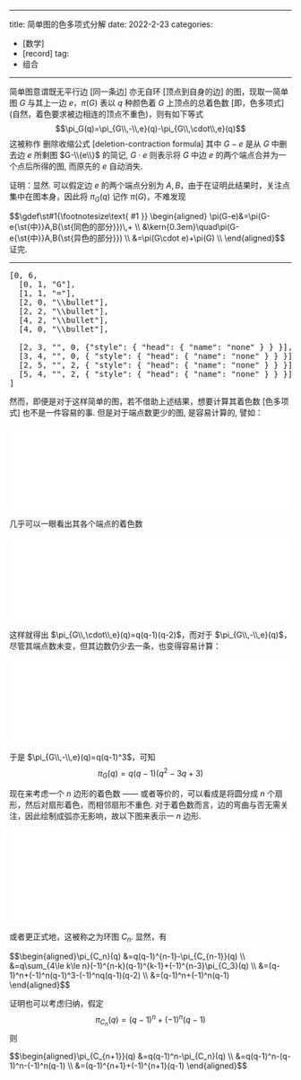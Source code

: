 
---
title: 简单图的色多项式分解
date: 2022-2-23
categories:
  - [数学]
  - [record]
tag:
  - 组合
---

<script src="../../lib/quiver-embed/quiver-embed.js"></script>


简单图意谓既无平行边 $[$同一条边$]$ 亦无自环 $[$顶点到自身的边$]$ 的图，现取一简单图 $G$ 与其上一边 $e$，$\pi(G)$ 表以 $q$ 种颜色着 $G$ 上顶点的总着色数 $[$即，色多项式$] ($自然，着色要求被边相连的顶点不重色$)$，则有如下等式
$$\pi_G(q)=\pi_{G\\,-\\,e}(q)-\pi_{G\\,\cdot\\,e}(q)$$ 这被称作 删除收缩公式 $[$deletion-contraction formula$]$ 其中 $G-e$ 是从 $G$ 中删去边 $e$ 所剩图 $G-\\{e\\}$ 的简记, $G\cdot e$ 则表示将 $G$ 中边 $e$ 的两个端点合并为一个点后所得的图, 而原先的 $e$ 自动消失.

证明：显然. 可以假定边 $e$ 的两个端点分别为 $A,B$，由于在证明此结果时，关注点集中在图本身，因此将 $\pi_G(q)$ 记作 $\pi(G)$，不难发现 
<div class="scroll">$$\gdef\st#1{\footnotesize\text{ #1 }} \begin{aligned}
\pi(G-e)&=\pi(G-e{\st{中}}A,B{\st{同色的部分}})\,+ \\
&\kern{0.3em}\quad\pi(G-e{\st{中}}A,B{\st{异色的部分}}) \\
&=\pi(G\cdot e)+\pi(G) \\
\end{aligned}$$
</div> 证完.

---


<pre class="quiver">
[0, 6,
  [0, 1, "G"],
  [1, 1, "="],
  [2, 0, "\\bullet"], 
  [2, 2, "\\bullet"], 
  [4, 2, "\\bullet"], 
  [4, 0, "\\bullet"],

  [2, 3, "", 0, {"style": { "head": { "name": "none" } } }], 
  [3, 4, "", 0, { "style": { "head": { "name": "none" } } }], 
  [2, 5, "", 2, { "style": { "head": { "name": "none" } } }], 
  [5, 4, "", 2, { "style": { "head": { "name": "none" } } }]
]
</pre>



<!--
<div style="overflow: hidden;"><iframe src="../../lib/quiver/index.html?q=
WzAsNixbMCwxLCJHIl0sWzEsMSwiPSJdLFsyLDAsIlxcYnVsbGV0Il0sWzIsMiwiXFxidWxsZXQiXSxbNCwyLCJcXGJ1bGxldCJdLFs0LDAsIlxcYnVsbGV0Il0sWzIsMywiIiwwLHsic3R5bGUiOnsiaGVhZCI6eyJuYW1lIjoibm9uZSJ9fX1dLFszLDQsIiIsMCx7InN0eWxlIjp7ImhlYWQiOnsibmFtZSI6Im5vbmUifX19XSxbMiw1LCIiLDIseyJzdHlsZSI6eyJoZWFkIjp7Im5hbWUiOiJub25lIn19fV0sWzUsNCwiIiwyLHsic3R5bGUiOnsiaGVhZCI6eyJuYW1lIjoibm9uZSJ9fX1dXQ==&embed"
width="100%" style="transform: scale(1.3); pointer-events: none; border-radius: 2px; border: none;"></iframe></div>
-->


然而，即便是对于这样简单的图，若不借助上述结果，想要计算其着色数 $[$色多项式$]$ 也不是一件容易的事. 但是对于端点数更少的图, 是容易计算的, 譬如：

<div style="overflow: hidden;"> <iframe src="../../lib/quiver/index.html?q=
WzAsNSxbMiwwLCJcXGJ1bGxldCJdLFsyLDIsIlxcYnVsbGV0Il0sWzQsMiwiXFxidWxsZXQiXSxbMSwxLCI9Il0sWzAsMSwiR1xcY2RvdCBlIl0sWzAsMSwiIiwwLHsic3R5bGUiOnsiaGVhZCI6eyJuYW1lIjoibm9uZSJ9fX1dLFswLDIsIiIsMix7InN0eWxlIjp7ImhlYWQiOnsibmFtZSI6Im5vbmUifX19XSxbMSwyLCIiLDAseyJzdHlsZSI6eyJoZWFkIjp7Im5hbWUiOiJub25lIn19fV1d&embed"
width="100%" style="transform: scale(1.3); margin: 0 auto; pointer-events: none; border-radius: 2px; border: none;"></iframe></div>

几乎可以一眼看出其各个端点的着色数

<div style="overflow: hidden;"> <iframe src="../../lib/quiver/index.html?q=
WzAsMyxbMCwwLCJxIl0sWzAsMiwicS0xIl0sWzIsMiwicS0yIl0sWzAsMSwiIiwwLHsic3R5bGUiOnsiaGVhZCI6eyJuYW1lIjoibm9uZSJ9fX1dLFsxLDIsIiIsMCx7InN0eWxlIjp7ImhlYWQiOnsibmFtZSI6Im5vbmUifX19XSxbMCwyLCIiLDIseyJzdHlsZSI6eyJoZWFkIjp7Im5hbWUiOiJub25lIn19fV1d&embed"
width="100%" style="transform: scale(1.3); margin: 0 auto; pointer-events: none; border-radius: 2px; border: none;"></iframe></div>

这样就得出 $\pi_{G\\,\cdot\\,e}(q)=q(q-1)(q-2)$，而对于 $\pi_{G\\,-\\,e}(q)$，尽管其端点数未变，但其边数仍少去一条，也变得容易计算：


<div style="overflow: hidden;"><iframe src="../../lib/quiver/index.html?q=
WzAsNCxbMCwwLCJxIl0sWzAsMiwicS0xIl0sWzIsMiwicS0xIl0sWzIsMCwicS0xIl0sWzAsMSwiIiwwLHsic3R5bGUiOnsiaGVhZCI6eyJuYW1lIjoibm9uZSJ9fX1dLFsxLDIsIiIsMCx7InN0eWxlIjp7ImhlYWQiOnsibmFtZSI6Im5vbmUifX19XSxbMiwzLCIiLDAseyJzdHlsZSI6eyJoZWFkIjp7Im5hbWUiOiJub25lIn19fV1d&embed"
width="100%" style="transform: scale(1.3); margin: 0 auto; pointer-events: none; border-radius: 2px; border: none;"></iframe></div>

于是 $\pi_{G\\,-\\,e}(q)=q(q-1)^3$，可知 
$$\pi_G(q)=q(q-1)(q^2-3q+3)$$

现在来考虑一个 $n$ 边形的着色数 —— 或者等价的，可以看成是将圆分成 $n$ 个扇形，然后对扇形着色，而相邻扇形不重色. 对于着色数而言，边的弯曲与否无需关注，因此绘制成弧亦无影响，故以下图来表示一 $n$ 边形.

<div style="overflow: hidden;"><iframe src="../../lib/quiver/index.html?q=
WzAsNSxbMCwwLCJcXGJ1bGxldF8xIl0sWzIsMCwiXFxidWxsZXRfMiJdLFswLDIsIlxcYnVsbGV0X24iXSxbMiwyLCJcXGJ1bGxldF8zIl0sWzEsMiwiXFxjZG90cyJdLFsxLDAsIiIsMCx7ImN1cnZlIjoyLCJzdHlsZSI6eyJoZWFkIjp7Im5hbWUiOiJub25lIn19fV0sWzAsMiwiIiwwLHsiY3VydmUiOjIsInN0eWxlIjp7ImhlYWQiOnsibmFtZSI6Im5vbmUifX19XSxbMSwzLCIiLDIseyJjdXJ2ZSI6LTIsInN0eWxlIjp7ImhlYWQiOnsibmFtZSI6Im5vbmUifX19XV0=&embed"
width="100%" style="margin-top: 1.2em; transform: scale(1.3); pointer-events: none; border: none;"></iframe></div>

或者更正式地，这被称之为环图 $C_n$. 显然，有 
<div class="scroll">
$$\begin{aligned}\pi_{C_n}(q)
&=q(q-1)^{n-1}-\pi_{C_{n-1}}(q) \\
&=q\sum_{4\le k\le n}(-1)^{n-k}(q-1)^{k-1}+(-1)^{n-3}\pi_{C_3}(q) \\ 
&=(q-1)^n+(-1)^n(q-1)^3-(-1)^nq(q-1)(q-2) \\
&=(q-1)^n+(-1)^n(q-1)
\end{aligned}$$
</div>

证明也可以考虑归纳，假定 $$\pi_{C_n}(q)=(q-1)^n+(-1)^n(q-1)$$ 则
<div class="scroll">
$$\begin{aligned}\pi_{C_{n+1}}(q)
&=q(q-1)^n-\pi_{C_n}(q) \\
&=q(q-1)^n-(q-1)^n-(-1)^n(q-1) \\
&=(q-1)^{n+1}+(-1)^{n+1}(q-1)
\end{aligned}$$
</div>



